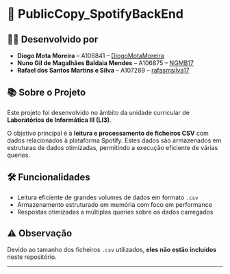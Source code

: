 # 📁 PublicCopy_SpotifyBackEnd

## 👨‍💻 Desenvolvido por

- **Diogo Mota Moreira** – A106841 – [DiogoMotaMoreira](https://github.com/DiogoMotaMoreira)  
- **Nuno Gil de Magalhães Baldaia Mendes** – A106875 – [NGMB17](https://github.com/NGMB17)  
- **Rafael dos Santos Martins e Silva** – A107289 – [rafasmsilva17](https://github.com/rafasmsilva17)

## 📚 Sobre o Projeto

Este projeto foi desenvolvido no âmbito da unidade curricular de **Laboratórios de Informática III (LI3)**.

O objetivo principal é a **leitura e processamento de ficheiros CSV** com dados relacionados à plataforma Spotify. Estes dados são armazenados em estruturas de dados otimizadas, permitindo a execução eficiente de várias queries.

## 🛠️ Funcionalidades

- Leitura eficiente de grandes volumes de dados em formato `.csv`
- Armazenamento estruturado em memória com foco em performance
- Respostas otimizadas a múltiplas queries sobre os dados carregados

## ⚠️ Observação

Devido ao tamanho dos ficheiros `.csv` utilizados, **eles não estão incluídos** neste repositório.

---

